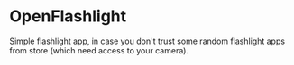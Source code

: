 # OpenFlashlight
Simple flashlight app, in case you don't trust some random flashlight apps from store (which need access to your camera).
